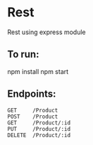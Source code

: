 # Rest 
Rest using express module

## To run: 
npm install
npm start

## Endpoints:
```
GET 	/Product
POST 	/Product
GET 	/Product/:id
PUT 	/Product/:id
DELETE 	/Product/:id
```
